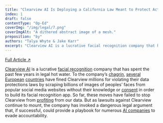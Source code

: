 ```yaml
---
title: "Clearview AI Is Deploying a California Law Meant to Protect Activists From Bogus Lawsuits"
index: 1
draft: false
contentType: "Op-Ed"
coverImg: "/img/legal/7.png"
coverImgAlt: "A dithered abstract image of a mesh."
preposition: "by"
authors: "Talya Whyte & Jake Karr"
excerpt: "Clearview AI is a lucrative facial recognition company that has spent the past few years in legal hot water"
---
```


[Full Article  ↗](https://techpolicy.press/clearview-ai-is-deploying-a-california-law-meant-to-protect-activists-from-bogus-lawsuits/)

[Clearview AI](https://www.nytimes.com/2020/01/18/technology/clearview-privacy-facial-recognition.html) is a lucrative [facial recognition](https://www.nytimes.com/wirecutter/blog/how-facial-recognition-works/) company that has spent the past few years in legal hot water. To the company’s [chagrin](https://www.theguardian.com/technology/2022/may/25/techscape-clearview-ai-facial-recognition-fine), [several](https://techcrunch.com/2023/05/10/clearview-ai-another-cnil-gspr-fine/) [European](https://techcrunch.com/2023/05/10/clearview-ai-another-cnil-gspr-fine/) [countries](https://techcrunch.com/2022/07/13/clearview-greek-ban-order/) have fined Clearview millions for violating their data protections laws by scraping billions of images of peoples’ faces from popular social media websites without their knowledge or [consent](https://jolt.law.harvard.edu/digest/clearview-ai-responds-to-cease-and-desist-letters-by-claiming-first-amendment-right-to-publicly-available-data) in order to build its facial recognition app. So far, these moves have failed to stop Clearview from [profiting](https://www.nytimes.com/2021/07/21/technology/clearview-ai-valuation.html) from our data. But as lawsuits against Clearview continue to mount, the company has invoked a dangerous legal argument that, if successful, could provide a playbook for numerous [AI companies](https://news.artnet.com/art-world/class-action-lawsuit-lensa-ai-prisma-labs-biometric-information-2257096) to evade accountability.

